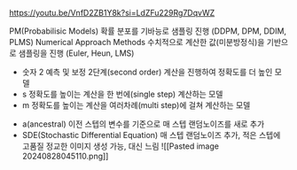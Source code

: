 https://youtu.be/VnfD2ZB1Y8k?si=LdZFu229Rg7DqvWZ

PM(Probabilisic Models)
	확률 분포를 기바능로 샘플링 진행
	(DDPM, DPM, DDIM, PLMS)
Numerical Approach Methods
	수치적으로 계산한 값(미분방정식)을 기반으로 샘플링을 진행
	(Euler, Heun, LMS)
+ 숫자 2
	예측 및 보정 2단계(second order) 계산을 진행하여 정확도를 더 높인 모델
+ s
	정확도를 높이는 계산을 한 번에(single step) 계산하는 모델
+ m
	정확도를 높이는 계산을 여러차례(multi step)에 걸쳐 계산하는 모델
- a(ancestral)
	이전 스텝의 변수를 기준으로 매 스텝 랜덤노이즈를 새로 추가
- SDE(Stochastic Differential Equation)
	매 스텝 랜덤노이즈 추가, 적은 스텝에 고품질 정교한 이미지 생성 가능, 대신 느림
![[Pasted image 20240828045110.png]]
